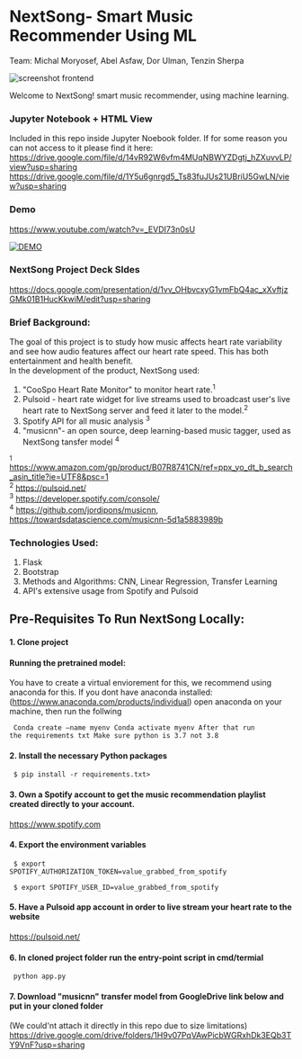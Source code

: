 # NextSong- Smart Music Recommender Using ML 

Team:
Michal Moryosef, Abel Asfaw, Dor Ulman, Tenzin Sherpa



![screenshot frontend](https://github.com/michali123/music_recommender/blob/7f202032e3563666a6b00c081ba7054d439794d7/static/images/screenshot%20frontend.png)

Welcome to NextSong! smart music recommender, using machine learning.

### Jupyter Notebook + HTML View 
Included in this repo inside Jupyter Noebook folder.
If for some reason you can not access to it please find it here:
https://drive.google.com/file/d/14vR92W6vfm4MUqNBWYZDgtj_hZXuvvLP/view?usp=sharing
https://drive.google.com/file/d/1Y5u6gnrgd5_Ts83fuJUs21UBriU5GwLN/view?usp=sharing

### Demo
https://www.youtube.com/watch?v=_EVDI73n0sU


[![DEMO](https://img.youtube.com/vi/EVDI73n0sU/0.jpg)](https://www.youtube.com/EVDI73n0sU)

### NextSong Project Deck Sldes 
https://docs.google.com/presentation/d/1vv_OHbvcxyG1vmFbQ4ac_xXvftjzGMk01B1HucKkwiM/edit?usp=sharing

### Brief Background:
The goal of this project is to study how music affects heart rate variability and see how audio features affect our heart rate speed. This has both entertainment and health benefit.  
In the development of the product, NextSong used:
1. "CooSpo Heart Rate Monitor" to monitor heart rate.<sup>1</sup> 
2. Pulsoid - heart rate widget for live streams used to broadcast user's live heart rate to NextSong server and feed it later to the model.<sup>2</sup>
3. Spotify API for all music analysis <sup>3</sup>
4. "musicnn"- an open source, deep learning-based music tagger, used as NextSong tansfer model <sup>4</sup>

<sup>1</sup> https://www.amazon.com/gp/product/B07R8741CN/ref=ppx_yo_dt_b_search_asin_title?ie=UTF8&psc=1 <br>
<sup>2</sup> https://pulsoid.net/ <br>
<sup>3</sup> https://developer.spotify.com/console/ <br>
<sup>4</sup> https://github.com/jordipons/musicnn, https://towardsdatascience.com/musicnn-5d1a5883989b

### Technologies Used:

1. Flask
2. Bootstrap
3. Methods and Algorithms: CNN, Linear Regression, Transfer Learning
4. API's extensive usage from Spotify and Pulsoid

## Pre-Requisites To Run NextSong Locally:

#### 1. Clone project

#### Running the pretrained model:
You have to create a virtual enviorement for this, we recommend using anaconda for this.
If you dont have anaconda installed: (https://www.anaconda.com/products/individual)
open anaconda on your machine,
then run the follwing

<code> Conda create —name myenv
Conda activate myenv
After that run the requirements txt
Make sure python is 3.7 not 3.8 </code>


#### 2. Install the necessary Python packages

<code> $ pip install -r requirements.txt> </code>

#### 3. Own a Spotify account to get the music recommendation playlist created directly to your account.
https://www.spotify.com

#### 4. Export the environment variables

<code> $ export SPOTIFY_AUTHORIZATION_TOKEN=value_grabbed_from_spotify</code>

<code> $ export SPOTIFY_USER_ID=value_grabbed_from_spotify</code>

#### 5. Have a Pulsoid app account in order to live stream your heart rate to the website
https://pulsoid.net/

#### 6. In cloned project folder run the entry-point script in cmd/termial
<code> python app.py</code>

#### 7. Download "musicnn" transfer model from GoogleDrive link below and put in your cloned folder
(We could'nt attach it directly in this repo due to size limitations)
https://drive.google.com/drive/folders/1H9v07PqVAwPicbWGRxhDk3EQb3TY9VnF?usp=sharing

